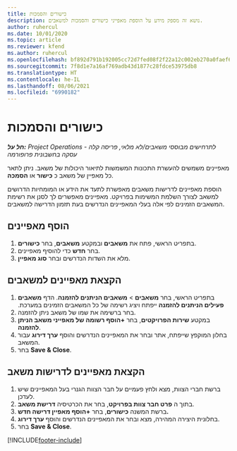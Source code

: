 ```yaml
---
title: כישורים והסמכות
description: נושא זה מספק מידע על הוספת מאפייני כישורים והסמכות למשאבים.
author: ruhercul
ms.date: 10/01/2020
ms.topic: article
ms.reviewer: kfend
ms.author: ruhercul
ms.openlocfilehash: bf892d791b192005cc72d7fed08f2f22a12c002eb270a0faef6ae476fafafc20
ms.sourcegitcommit: 7f8d1e7a16af769adb43d1877c28fdce53975db8
ms.translationtype: HT
ms.contentlocale: he-IL
ms.lasthandoff: 08/06/2021
ms.locfileid: "6990182"
---
```

# <a name="skills-and-certifications"></a>כישורים והסמכות
_**חל על:** Project Operations לתרחישים מבוססי משאבים/לא מלאי, פריסה קלה - עסקה בחשבונית פרופורמה_

מאפיינים משמשים להעשרת התכונות המשמשות לתיאור היכולות של משאב. ניתן לתאר כל מאפיין של משאב כ **כישור** או **הסמכה**.

הוספת מאפיינים לדרישות משאבים מאפשרת לתעד את הידע או המומחיות הדרושים למשאב לצורך השלמת המשימות בפרויקט. מאפיינים מאפשרים לך לסנן את רשימת המשאבים הזמינים לפי אלה בעלי המאפיינים הנדרשים בעת תזמון הדרישה למשאבים.

## <a name="add-characteristics"></a>הוסף מאפיינים

1. בתפריט הראשי, פתח את **משאבים** ובמקטע **משאבים**, בחר **כישורים**.
2. בחר **חדש** כדי להוסיף מאפיינים.
3. מלא את השדות הנדרשים ובחר **סוג מאפיין**.

## <a name="assign-characteristics-to-resources"></a>הקצאת מאפיינים למשאבים

1. בתפריט הראשי, בחר **משאבים** > **‏‫משאבים הניתנים להזמנה**. הדף **משאבים פעילים הניתנים להזמנה** ייפתח ויציג רשימה של כל המשאבים הזמינים במערכת.
2. בחר ברשימה את שמו של משאב ניתן להזמנה.
3. במקטע **שירות הפרויקטים**, בחר **+הוסף רשומה של מאפייני משאב הניתן להזמנה**.
4. בחלון המוקפץ שייפתח, אתר ובחר את המאפיינים הנדרשים והוסף **ערך דירוג** עבור המשאב.
5. בחר **Save & Close**.

## <a name="assign-characteristics-to-resource-requirements"></a>הקצאת מאפיינים לדרישות משאב

1. ברשת חברי הצוות, מצא ולחץ פעמיים על חבר הצוות הגנרי בעל המאפיינים שיש לעדכן.
2. בתוך ה **פרט חבר צוות בפרויקט**, בחר את הכרטיסיה **דרישת משאב**.
3. ברשת המשנה **כישורים**, בחר **+הוסף מאפיין דרישה חדש.**
4. בחלונית היצירה המהירה, מצא ובחר את המאפיינים הנדרשים והוסף **ערך דירוג**.
5. בחר **Save & Close**.

[!INCLUDE[footer-include](../includes/footer-banner.md)]